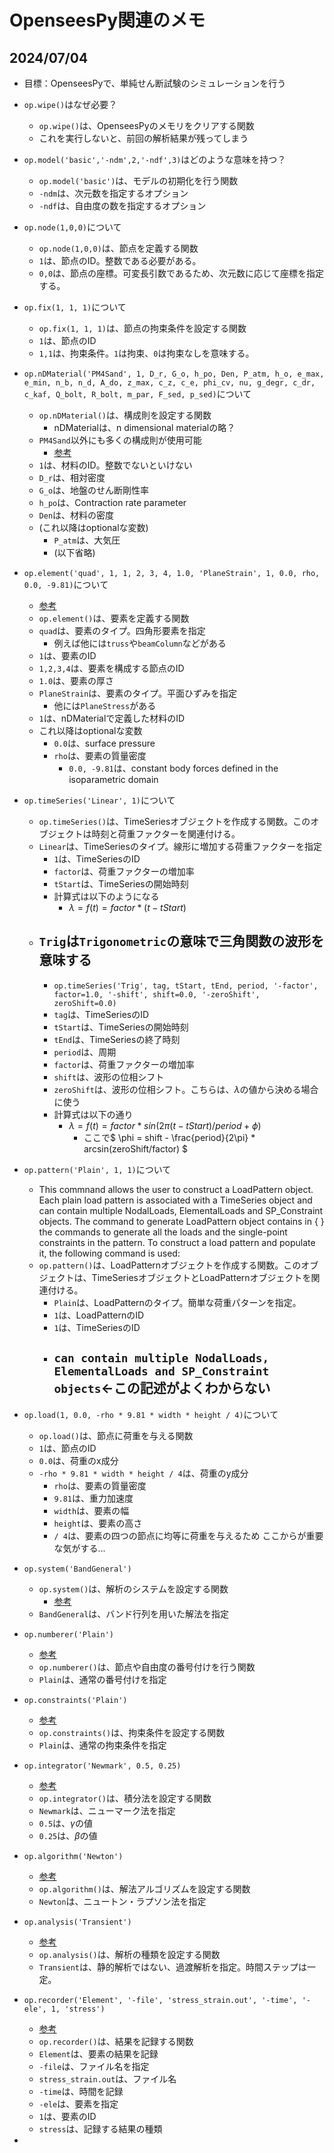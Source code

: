 # OpenseesPy関連のメモ

## 2024/07/04

- 目標：OpenseesPyで、単純せん断試験のシミュレーションを行う

- `op.wipe()`はなぜ必要？
    - `op.wipe()`は、OpenseesPyのメモリをクリアする関数
    - これを実行しないと、前回の解析結果が残ってしまう
- `op.model('basic','-ndm',2,'-ndf',3)`はどのような意味を持つ？
    - `op.model('basic')`は、モデルの初期化を行う関数
    - `-ndm`は、次元数を指定するオプション
    - `-ndf`は、自由度の数を指定するオプション
- `op.node(1,0,0)`について
    - `op.node(1,0,0)`は、節点を定義する関数
    - `1`は、節点のID。整数である必要がある。
    - `0,0`は、節点の座標。可変長引数であるため、次元数に応じて座標を指定する。
- `op.fix(1, 1, 1)`について
    - `op.fix(1, 1, 1)`は、節点の拘束条件を設定する関数
    - `1`は、節点のID
    - `1,1`は、拘束条件。`1`は拘束、`0`は拘束なしを意味する。
- `op.nDMaterial('PM4Sand', 1, D_r, G_o, h_po, Den, P_atm, h_o, e_max, e_min, n_b, n_d, A_do, z_max, c_z, c_e, phi_cv, nu, g_degr, c_dr, c_kaf, Q_bolt, R_bolt, m_par, F_sed, p_sed)`について
    - `op.nDMaterial()`は、構成則を設定する関数
        - nDMaterialは、n dimensional materialの略？
    - `PM4Sand`以外にも多くの構成則が使用可能
        - [参考](https://openseespydoc.readthedocs.io/en/latest/src/ndMaterial.html)
    - `1`は、材料のID。整数でないといけない
    - `D_r`は、相対密度
    - `G_o`は、地盤のせん断剛性率
    - `h_po`は、Contraction rate parameter
    - `Den`は、材料の密度
    - (これ以降はoptionalな変数)
        - `P_atm`は、大気圧
        - (以下省略)
- `op.element('quad', 1, 1, 2, 3, 4, 1.0, 'PlaneStrain', 1, 0.0, rho, 0.0, -9.81)`について
    - [参考](https://openseespydoc.readthedocs.io/en/latest/src/quad.html)
    - `op.element()`は、要素を定義する関数
    - `quad`は、要素のタイプ。四角形要素を指定
        - 例えば他には`truss`や`beamColumn`などがある
    - `1`は、要素のID
    - `1,2,3,4`は、要素を構成する節点のID
    - `1.0`は、要素の厚さ
    - `PlaneStrain`は、要素のタイプ。平面ひずみを指定
        - 他には`PlaneStress`がある
    - `1`は、nDMaterialで定義した材料のID
    - これ以降はoptionalな変数
        - `0.0`は、surface pressure
        - `rho`は、要素の質量密度
            - `0.0, -9.81`は、constant body forces defined in the isoparametric domain
- `op.timeSeries('Linear', 1)`について
    - `op.timeSeries()`は、TimeSeriesオブジェクトを作成する関数。このオブジェクトは時刻と荷重ファクターを関連付ける。
    - `Linear`は、TimeSeriesのタイプ。線形に増加する荷重ファクターを指定
        - `1`は、TimeSeriesのID
        - `factor`は、荷重ファクターの増加率
        - `tStart`は、TimeSeriesの開始時刻
        - 計算式は以下のようになる
            - $\lambda = f(t) = factor * (t - tStart)$
    - `Trig`は`Trigonometric`の意味で三角関数の波形を意味する
        - 
        - `op.timeSeries('Trig', tag, tStart, tEnd, period, '-factor', factor=1.0, '-shift', shift=0.0, '-zeroShift', zeroShift=0.0)`
        - `tag`は、TimeSeriesのID
        - `tStart`は、TimeSeriesの開始時刻
        - `tEnd`は、TimeSeriesの終了時刻
        - `period`は、周期
        - `factor`は、荷重ファクターの増加率
        - `shift`は、波形の位相シフト
        - `zeroShift`は、波形の位相シフト。こちらは、$\lambda$の値から決める場合に使う
        - 計算式は以下の通り
            - $\lambda = f(t) = factor * sin(2\pi(t - tStart)/period + \phi)$
                - ここで$ \phi = shift - \frac{period}{2\pi} * arcsin(zeroShift/factor) $

- `op.pattern('Plain', 1, 1)`について
    - This commnand allows the user to construct a LoadPattern object. Each plain load pattern is associated with a TimeSeries object and can contain multiple NodalLoads, ElementalLoads and SP_Constraint objects. The command to generate LoadPattern object contains in { } the commands to generate all the loads and the single-point constraints in the pattern. To construct a load pattern and populate it, the following command is used:
    - `op.pattern()`は、LoadPatternオブジェクトを作成する関数。このオブジェクトは、TimeSeriesオブジェクトとLoadPatternオブジェクトを関連付ける。
        - `Plain`は、LoadPatternのタイプ。簡単な荷重パターンを指定。
        - `1`は、LoadPatternのID
        - `1`は、TimeSeriesのID
        - `can contain multiple NodalLoads, ElementalLoads and SP_Constraint objects`←この記述がよくわからない
            - 
- `op.load(1, 0.0, -rho * 9.81 * width * height / 4)`について
    - `op.load()`は、節点に荷重を与える関数
    - `1`は、節点のID
    - `0.0`は、荷重のx成分
    - `-rho * 9.81 * width * height / 4`は、荷重のy成分
        - `rho`は、要素の質量密度
        - `9.81`は、重力加速度
        - `width`は、要素の幅
        - `height`は、要素の高さ
        - `/ 4`は、要素の四つの節点に均等に荷重を与えるため
ここからが重要な気がする...
- `op.system('BandGeneral')`
    - `op.system()`は、解析のシステムを設定する関数
        - [参考](https://openseespydoc.readthedocs.io/en/latest/src/system.html)
    - `BandGeneral`は、バンド行列を用いた解法を指定
- `op.numberer('Plain')`
    - [参考](https://openseespydoc.readthedocs.io/en/latest/src/numberer.html)
    - `op.numberer()`は、節点や自由度の番号付けを行う関数
    - `Plain`は、通常の番号付けを指定
- `op.constraints('Plain')`
    - [参考](https://openseespydoc.readthedocs.io/en/latest/src/PlainConstraint.html)
    - `op.constraints()`は、拘束条件を設定する関数
    - `Plain`は、通常の拘束条件を指定
- `op.integrator('Newmark', 0.5, 0.25)`
    - [参考](https://openseespydoc.readthedocs.io/en/latest/src/integrator.html)
    - `op.integrator()`は、積分法を設定する関数
    - `Newmark`は、ニューマーク法を指定
    - `0.5`は、$\gamma$の値
    - `0.25`は、$\beta$の値
- `op.algorithm('Newton')`
    - [参考](https://openseespydoc.readthedocs.io/en/latest/src/algorithm.html)
    - `op.algorithm()`は、解法アルゴリズムを設定する関数
    - `Newton`は、ニュートン・ラプソン法を指定
- `op.analysis('Transient')`
    - [参考](https://openseespydoc.readthedocs.io/en/latest/src/analysis.html)
    - `op.analysis()`は、解析の種類を設定する関数
    - `Transient`は、静的解析ではない、過渡解析を指定。時間ステップは一定。
- `op.recorder('Element', '-file', 'stress_strain.out', '-time', '-ele', 1, 'stress')`
    - [参考](https://openseespydoc.readthedocs.io/en/latest/src/recorder.html)
    - `op.recorder()`は、結果を記録する関数
    - `Element`は、要素の結果を記録
    - `-file`は、ファイル名を指定
    - `stress_strain.out`は、ファイル名
    - `-time`は、時間を記録
    - `-ele`は、要素を指定
    - `1`は、要素のID
    - `stress`は、記録する結果の種類

- 